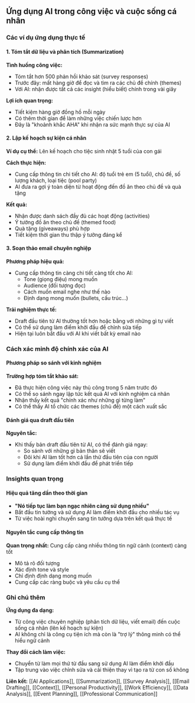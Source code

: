 ## Ứng dụng AI trong công việc và cuộc sống cá nhân

### Các ví dụ ứng dụng thực tế

#### 1. Tóm tắt dữ liệu và phân tích (Summarization)

**Tình huống công việc:**

- Tóm tắt hơn 500 phản hồi khảo sát (survey responses)
- Trước đây: mất hàng giờ để đọc và tìm ra các chủ đề chính (themes)
- Với AI: nhận được tất cả các insight (hiểu biết) chính trong vài giây

**Lợi ích quan trọng:**

- Tiết kiệm hàng giờ đồng hồ mỗi ngày
- Có thêm thời gian để làm những việc chiến lược hơn
- Đây là "khoảnh khắc AHA" khi nhận ra sức mạnh thực sự của AI


#### 2. Lập kế hoạch sự kiện cá nhân

**Ví dụ cụ thể:** Lên kế hoạch cho tiệc sinh nhật 5 tuổi của con gái

**Cách thực hiện:**

- Cung cấp thông tin chi tiết cho AI: độ tuổi trẻ em (5 tuổi), chủ đề, số lượng khách, loại tiệc (pool party)
- AI đưa ra gợi ý toàn diện từ hoạt động đến đồ ăn theo chủ đề và quà tặng

**Kết quả:**

- Nhận được danh sách đầy đủ các hoạt động (activities)
- Ý tưởng đồ ăn theo chủ đề (themed food)
- Quà tặng (giveaways) phù hợp
- Tiết kiệm thời gian thu thập ý tưởng đáng kể


#### 3. Soạn thảo email chuyên nghiệp

**Phương pháp hiệu quả:**

- Cung cấp thông tin càng chi tiết càng tốt cho AI:
    - Tone (giọng điệu) mong muốn
    - Audience (đối tượng đọc)
    - Cách muốn email nghe như thế nào
    - Định dạng mong muốn (bullets, cấu trúc...)

**Trải nghiệm thực tế:**

- Draft đầu tiên từ AI thường tốt hơn hoặc bằng với những gì tự viết
- Có thể sử dụng làm điểm khởi đầu để chỉnh sửa tiếp
- Hiện tại luôn bắt đầu với AI khi viết bất kỳ email nào


### Cách xác minh độ chính xác của AI

#### Phương pháp so sánh với kinh nghiệm

**Trường hợp tóm tắt khảo sát:**

- Đã thực hiện công việc này thủ công trong 5 năm trước đó
- Có thể so sánh ngay lập tức kết quả AI với kinh nghiệm cá nhân
- Nhận thấy kết quả "chính xác như những gì từng làm"
- Có thể thấy AI tổ chức các themes (chủ đề) một cách xuất sắc


#### Đánh giá qua draft đầu tiên

**Nguyên tắc:**

- Khi thấy bản draft đầu tiên từ AI, có thể đánh giá ngay:
    - So sánh với những gì bản thân sẽ viết
    - Đôi khi AI làm tốt hơn cả lần thử đầu tiên của con người
    - Sử dụng làm điểm khởi đầu để phát triển tiếp


### Insights quan trọng

#### Hiệu quả tăng dần theo thời gian

- **"Nó tiếp tục làm bạn ngạc nhiên càng sử dụng nhiều"**
- Bắt đầu tin tưởng và sử dụng AI làm điểm khởi đầu cho nhiều tác vụ
- Từ việc hoài nghi chuyển sang tin tưởng dựa trên kết quả thực tế


#### Nguyên tắc cung cấp thông tin

**Quan trọng nhất:** Cung cấp càng nhiều thông tin ngữ cảnh (context) càng tốt

- Mô tả rõ đối tượng
- Xác định tone và style
- Chỉ định định dạng mong muốn
- Cung cấp các ràng buộc và yêu cầu cụ thể


### Ghi chú thêm

**Ứng dụng đa dạng:**

- Từ công việc chuyên nghiệp (phân tích dữ liệu, viết email) đến cuộc sống cá nhân (lên kế hoạch sự kiện)
- AI không chỉ là công cụ tiện ích mà còn là "trợ lý" thông minh có thể hiểu ngữ cảnh

**Thay đổi cách làm việc:**

- Chuyển từ làm mọi thứ từ đầu sang sử dụng AI làm điểm khởi đầu
- Tập trung vào việc chỉnh sửa và cải thiện thay vì tạo ra từ con số không

**Liên kết:** [[AI Applications]], [[Summarization]], [[Survey Analysis]], [[Email Drafting]], [[Context]], [[Personal Productivity]], [[Work Efficiency]], [[Data Analysis]], [[Event Planning]], [[Professional Communication]]

